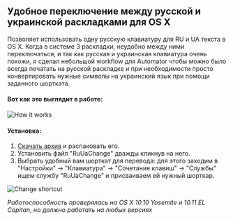 ## Удобное переключение между русской и украинской раскладками для OS X

Позволяет использовать одну русскую клавиатуру для RU и UA текста в OS X. Когда в системе 3 раскладки, неудобно между ними переключаться, и так как русская и украинская клавиатура очень похожи, я сделал небольшой workflow для Automator чтобы можно было всегда печатать на русской раскладке и при необходимости просто конвертировать нужные символы на украинский язык при помощи заданного шортката.

#### Вот как это выглядит в работе:

![How it works](https://github.com/PazzaVlad/UkrainianKeyboardOSX/blob/master/screenshots/UkrainianKeyboardOSX.gif)

#### Установка:
1. [Скачать архив](https://github.com/PazzaVlad/UkrainianKeyboardOSX/releases/download/v1.0/RuUaChange.zip) и распаковать его.
2. Установить файл "RuUaChange" дважды кликнув на него.
3. Выбрать удобный вам шорткат для перевода: для этого заходим в "Настройки" -> "Клавиатура" -> "Сочетание клавиш"  -> "Службы" ищем службу "RuUaChange" и присваиваем ей нужный шорткар.

![Change shortcut](https://github.com/PazzaVlad/UkrainianKeyboardOSX/blob/master/screenshots/changeShortcut.png)

*Работоспособность проверялась на OS X 10.10 Yosemite и 10.11 EL Capitan, но должно работать на любых версиях*
